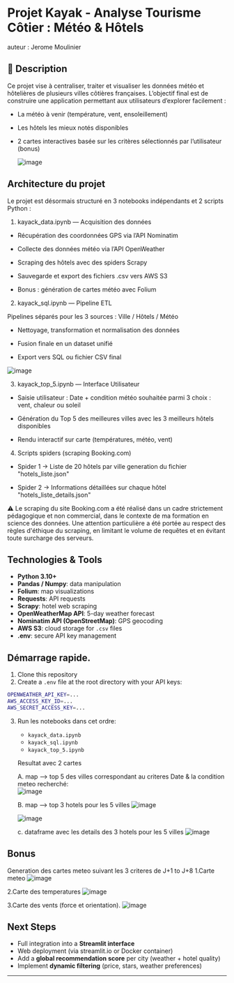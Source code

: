 # Projet Kayak - Analyse Tourisme Côtier : Météo & Hôtels

auteur : Jerome Moulinier 

## 📄 Description

Ce projet vise à centraliser, traiter et visualiser les données météo et hôtelières de plusieurs villes côtières françaises. 
L’objectif final est de construire une application permettant aux utilisateurs d’explorer facilement :

- La météo à venir (température, vent, ensoleillement)

- Les hôtels les mieux notés disponibles

- 2 cartes interactives basée sur les critères sélectionnés par l’utilisateur (bonus)

  ![image](https://github.com/user-attachments/assets/8b1afdd4-c743-4aa2-80ec-2f5f9ea1ba75)


## Architecture du projet

Le projet est désormais structuré en 3 notebooks indépendants et 2 scripts Python :

1. kayack_data.ipynb — Acquisition des données
   
- Récupération des coordonnées GPS via l’API Nominatim

- Collecte des données météo via l’API OpenWeather

- Scraping des hôtels avec des spiders Scrapy

- Sauvegarde et export des fichiers .csv vers AWS S3

- Bonus : génération de cartes météo avec Folium

2. kayack_sql.ipynb — Pipeline ETL

  Pipelines séparés pour les 3 sources : Ville / Hôtels / Météo

- Nettoyage, transformation et normalisation des données

- Fusion finale en un dataset unifié

- Export vers SQL ou fichier CSV final

![image](https://github.com/user-attachments/assets/2f07e7f5-6998-4b0f-a160-045e5392d78d)

3. kayack_top_5.ipynb — Interface Utilisateur
   
- Saisie utilisateur : Date + condition météo souhaitée parmi 3 choix : vent, chaleur ou soleil

- Génération du Top 5 des meilleures villes avec les 3 meilleurs hôtels disponibles

- Rendu interactif sur carte (températures, météo, vent)

4. Scripts spiders (scraping Booking.com)
   
- Spider 1 → Liste de 20 hôtels par ville generation du fichier "hotels_liste.json"

- Spider 2 → Informations détaillées sur chaque hôtel "hotels_liste_details.json"

⚠️ Le scraping du site Booking.com a été réalisé dans un cadre strictement pédagogique et non commercial, dans le contexte de ma formation en science des données. Une attention particulière a été portée au respect des règles d'éthique du scraping, en limitant le volume de requêtes et en évitant toute surcharge des serveurs.

## Technologies & Tools

- **Python 3.10+**
- **Pandas / Numpy**: data manipulation
- **Folium**: map visualizations
- **Requests**: API requests
- **Scrapy**: hotel web scraping
- **OpenWeatherMap API**: 5-day weather forecast
- **Nominatim API (OpenStreetMap)**: GPS geocoding
- **AWS S3**: cloud storage for `.csv` files
- **.env**: secure API key management

## Démarrage rapide.

1. Clone this repository
2. Create a `.env` file at the root directory with your API keys:

```bash
OPENWEATHER_API_KEY=...
AWS_ACCESS_KEY_ID=...
AWS_SECRET_ACCESS_KEY=...
```

3. Run les notebooks dans cet ordre:
   - `kayack_data.ipynb`
   - `kayack_sql.ipynb`
   - `kayack_top_5.ipynb`

   Resultat avec 2 cartes
   
    A. map -->  top 5 des villes correspondant au criteres Date & la condition meteo recherché:   
    ![image](https://github.com/user-attachments/assets/c7102867-83c7-42f8-94a8-561ac128f033)

    B. map --> top 3 hotels pour les 5 villes
   ![image](https://github.com/user-attachments/assets/fce335ad-8a3b-4d7a-a69a-dabc041df799)
   
   ![image](https://github.com/user-attachments/assets/39352737-2fe4-4319-9235-48a281923efc)

    c. dataframe avec les details des 3 hotels pour les 5 villes 
    ![image](https://github.com/user-attachments/assets/de2ebfaa-0b60-4e68-8e39-9c731bf56168)



## Bonus 
Generation des cartes meteo suivant les 3 criteres de J+1 to J+8
1.Carte meteo
![image](https://github.com/user-attachments/assets/2ad7cde2-6d08-4772-99fe-1539b370e2c7)

2.Carte des temperatures
![image](https://github.com/user-attachments/assets/7c9b4099-1d74-46bd-b5ef-8950482cc283)

3.Carte des vents (force et orientation).
![image](https://github.com/user-attachments/assets/59036176-dd1f-4560-ba17-19edfe919a33)


## Next Steps

- Full integration into a **Streamlit interface**
- Web deployment (via streamlit.io or Docker container)
- Add a **global recommendation score** per city (weather + hotel quality)
- Implement **dynamic filtering** (price, stars, weather preferences)

---

